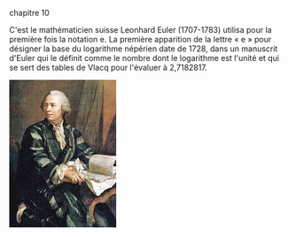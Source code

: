 chapitre 10


C'est le mathématicien suisse Leonhard Euler (1707-1783) utilisa pour la première fois la notation e.
La première apparition de la lettre « e » pour désigner la base
 du logarithme népérien date de 1728, dans un manuscrit d'Euler 
 qui le définit comme le nombre dont le logarithme est l'unité et 
 qui se sert des tables de Vlacq pour l'évaluer à 2,7182817.
 
 ![Euler](euler.jpg)